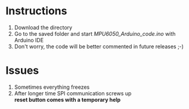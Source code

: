 # Instructions
1. Download the directory
2. Go to the saved folder and start *MPU6050_Arduino_code.ino* with Arduino IDE
3. Don't worry, the code will be better commented in future releases ;-)
# Issues
1. Sometimes everything freezes
2. After longer time SPI communication screws up  
**reset button comes with a temporary help**
